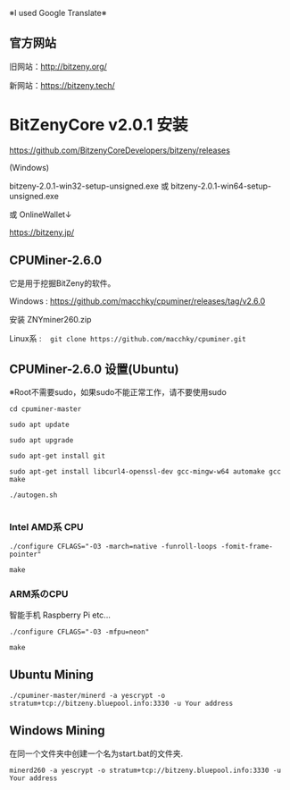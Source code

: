 ※I used Google Translate※

## 官方网站
旧网站：http://bitzeny.org/

新网站：https://bitzeny.tech/


# BitZenyCore v2.0.1 安装

https://github.com/BitzenyCoreDevelopers/bitzeny/releases

(Windows)

bitzeny-2.0.1-win32-setup-unsigned.exe 或 bitzeny-2.0.1-win64-setup-unsigned.exe

或 OnlineWallet↓

https://bitzeny.jp/



## CPUMiner-2.6.0

它是用于挖掘BitZeny的软件。

Windows : https://github.com/macchky/cpuminer/releases/tag/v2.6.0

安装 ZNYminer260.zip

Linux系 : 
```　git clone https://github.com/macchky/cpuminer.git　```



## CPUMiner-2.6.0 设置(Ubuntu)

※Root不需要sudo，如果sudo不能正常工作，请不要使用sudo
```
cd cpuminer-master

sudo apt update
 
sudo apt upgrade

sudo apt-get install git

sudo apt-get install libcurl4-openssl-dev gcc-mingw-w64 automake gcc make

./autogen.sh
 
```

### Intel AMD系 CPU


```
./configure CFLAGS="-O3 -march=native -funroll-loops -fomit-frame-pointer"
 
make
```


### ARM系のCPU

智能手机 Raspberry Pi etc...

```
./configure CFLAGS="-O3 -mfpu=neon"
 
make
```



## Ubuntu Mining
```
./cpuminer-master/minerd -a yescrypt -o stratum+tcp://bitzeny.bluepool.info:3330 -u Your address
```

## Windows Mining
在同一个文件夹中创建一个名为start.bat的文件夹.

```
minerd260 -a yescrypt -o stratum+tcp://bitzeny.bluepool.info:3330 -u Your address
```

